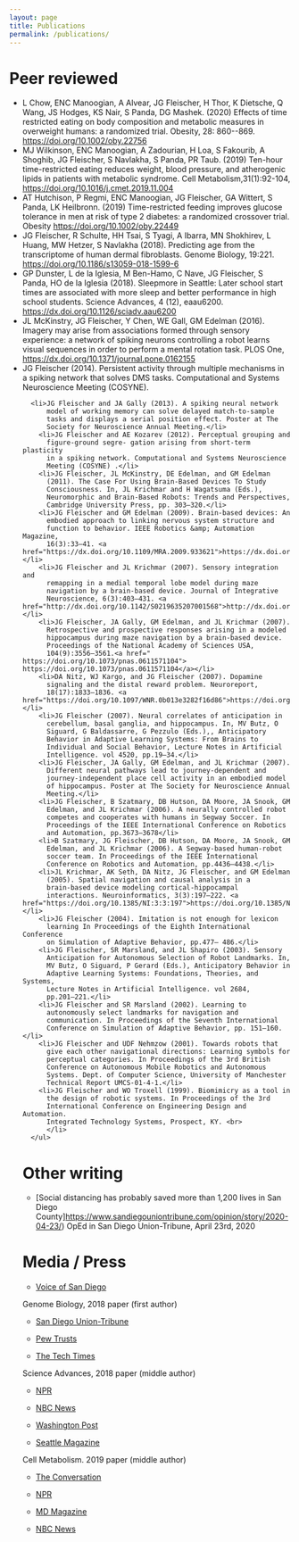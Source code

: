 ```yaml
---
layout: page
title: Publications
permalink: /publications/
---
```


# Peer reviewed
<ul>

<li> L Chow, ENC Manoogian, A Alvear, JG Fleischer, H Thor, K
Dietsche, Q Wang, JS Hodges, KS Nair, S Panda, DG Mashek. (2020)
Effects of time restricted eating on body composition and metabolic
measures in overweight humans: a randomized trial. Obesity, 28: 860--869. <a href="https://doi.org/10.1002/oby.22756" >https://doi.org/10.1002/oby.22756</a></li>
<li>MJ Wilkinson, ENC Manoogian, A Zadourian, H Loa, S Fakourib, A Shoghib, JG Fleischer, S Navlakha, S Panda, PR Taub. (2019) Ten-hour time-restricted eating reduces weight, blood pressure, and atherogenic lipids in patients with metabolic syndrome. Cell Metabolism,31(1):92-104, <a href="https://doi.org/10.\
1016/j.cmet.2019.11.004">https://doi.org/10.1016/j.cmet.2019.11.004</a></li>
<li>AT Hutchison, P Regmi, ENC Manoogian, JG Fleischer, GA
          Wittert, S Panda, LK Heilbronn. (2019) Time-restricted
          feeding improves glucose tolerance in men at risk of type 2
          diabetes: a randomized crossover trial. Obesity <a href="https://doi.org/10.1002/oby.22449">https://doi.org/10.1002/oby.22449</a></li>
<li>JG Fleischer, R Schulte, HH Tsai, S Tyagi, A Ibarra, MN
          Shokhirev, L Huang, MW Hetzer, S Navlakha (2018). Predicting
          age from the transcriptome of human dermal fibroblasts. Genome
          Biology, 19:221. <a href="https://doi.org/10.1186/s13059-018-1599-6">https://doi.org/10.1186/s13059-018-1599-6</a></li>
<li>GP Dunster, L de la Iglesia, M Ben-Hamo, C Nave, JG
          Fleischer, S Panda, HO de la Iglesia (2018). Sleepmore in
          Seattle: Later school start times are associated with more
          sleep and better performance in high school students. Science
          Advances, 4 (12), eaau6200.
          <a href="https://dx.doi.org/10.1126/sciadv.aau6200">https://dx.doi.org/10.1126/sciadv.aau6200</a></li>
<li>JL McKinstry, JG Fleischer, Y Chen, WE Gall, GM Edelman
          (2016). Imagery may arise from associations formed through
          sensory experience: a network of spiking neurons controlling a
          robot learns visual sequences in order to perform a mental
          rotation task. PLOS One,
          <a href="https://dx.doi.org/10.1371/journal.pone.0162155">https://dx.doi.org/10.1371/journal.pone.0162155</a></li>
        <li>JG Fleischer (2014). Persistent activity through multiple
          mechanisms in a spiking network that solves DMS tasks.
          Computational and Systems Neuroscience Meeting
		  (COSYNE).</li>
		  
      <li>JG Fleischer and JA Gally (2013). A spiking neural network
		  model of working memory can solve delayed match-to-sample
          tasks and displays a serial position effect. Poster at The
          Society for Neuroscience Annual Meeting.</li>
        <li>JG Fleischer and AE Kozarev (2012). Perceptual grouping and
          figure-ground segre- gation arising from short-term plasticity
          in a spiking network. Computational and Systems Neuroscience
          Meeting (COSYNE) .</li>
        <li>JG Fleischer, JL McKinstry, DE Edelman, and GM Edelman
          (2011). The Case For Using Brain-Based Devices To Study
          Consciousness. In, JL Krichmar and H Wagatsuma (Eds.),
          Neuromorphic and Brain-Based Robots: Trends and Perspectives,
          Cambridge University Press, pp. 303–320.</li>
        <li>JG Fleischer and GM Edelman (2009). Brain-based devices: An
          embodied approach to linking nervous system structure and
          function to behavior. IEEE Robotics &amp; Automation Magazine,
          16(3):33–41. <a href="https://dx.doi.org/10.1109/MRA.2009.933621">https://dx.doi.org/10.1109/MRA.2009.933621</a></li>
        <li>JG Fleischer and JL Krichmar (2007). Sensory integration and
          remapping in a medial temporal lobe model during maze
          navigation by a brain-based device. Journal of Integrative
          Neuroscience, 6(3):403–431. <a href="http://dx.doi.org/10.1142/S0219635207001568">http://dx.doi.org/10.1142/S0219635207001568</a></li>
        <li>JG Fleischer, JA Gally, GM Edelman, and JL Krichmar (2007).
          Retrospective and prospective responses arising in a modeled
          hippocampus during maze navigation by a brain-based device.
          Proceedings of the National Academy of Sciences USA,
          104(9):3556–3561.<a href=" https://doi.org/10.1073/pnas.0611571104"> https://doi.org/10.1073/pnas.0611571104</a></li>
        <li>DA Nitz, WJ Kargo, and JG Fleischer (2007). Dopamine
          signaling and the distal reward problem. Neuroreport,
          18(17):1833–1836. <a href="https://doi.org/10.1097/WNR.0b013e3282f16d86">https://doi.org/10.1097/WNR.0b013e3282f16d86</a></li>
        <li>JG Fleischer (2007). Neural correlates of anticipation in
          cerebellum, basal ganglia, and hippocampus. In, MV Butz, O
          Siguard, G Baldassarre, G Pezzulo (Eds.),, Anticipatory
          Behavior in Adaptive Learning Systems: From Brains to
          Individual and Social Behavior, Lecture Notes in Artificial
          Intelligence. vol 4520, pp.19–34.</li>
        <li>JG Fleischer, JA Gally, GM Edelman, and JL Krichmar (2007).
          Different neural pathways lead to journey-dependent and
          journey-independent place cell activity in an embodied model
          of hippocampus. Poster at The Society for Neuroscience Annual
          Meeting.</li>
        <li>JG Fleischer, B Szatmary, DB Hutson, DA Moore, JA Snook, GM
          Edelman, and JL Krichmar (2006). A neurally controlled robot
          competes and cooperates with humans in Segway Soccer. In
          Proceedings of the IEEE International Conference on Robotics
          and Automation, pp.3673–3678</li>
        <li>B Szatmary, JG Fleischer, DB Hutson, DA Moore, JA Snook, GM
          Edelman, and JL Krichmar (2006). A Segway-based human-robot
          soccer team. In Proceedings of the IEEE International
          Conference on Robotics and Automation, pp.4436–4438.</li>
        <li>JL Krichmar, AK Seth, DA Nitz, JG Fleischer, and GM Edelman
          (2005). Spatial navigation and causal analysis in a
          brain-based device modeling cortical-hippocampal
          interactions. Neuroinformatics, 3(3):197–222. <a href="https://doi.org/10.1385/NI:3:3:197">https://doi.org/10.1385/NI:3:3:197</a></li>
        <li>JG Fleischer (2004). Imitation is not enough for lexicon
          learning In Proceedings of the Eighth International Conference
          on Simulation of Adaptive Behavior, pp.477– 486.</li>
        <li>JG Fleischer, SR Marsland, and JL Shapiro (2003). Sensory
          Anticipation for Autonomous Selection of Robot Landmarks. In,
          MV Butz, O Siguard, P Gerard (Eds.), Anticipatory Behavior in
          Adaptive Learning Systems: Foundations, Theories, and Systems,
          Lecture Notes in Artificial Intelligence. vol 2684,
          pp.201–221.</li>
        <li>JG Fleischer and SR Marsland (2002). Learning to
          autonomously select landmarks for navigation and
          communication. In Proceedings of the Seventh International
          Conference on Simulation of Adaptive Behavior, pp. 151–160.</li>
        <li>JG Fleischer and UDF Nehmzow (2001). Towards robots that
          give each other navigational directions: Learning symbols for
          perceptual categories. In Proceedings of the 3rd British
          Conference on Autonomous Mobile Robotics and Autonomous
          Systems. Dept. of Computer Science, University of Manchester
          Technical Report UMCS-01-4-1.</li>
        <li>JG Fleischer and WO Troxell (1999). Biomimicry as a tool in
          the design of robotic systems. In Proceedings of the 3rd
          International Conference on Engineering Design and Automation.
          Integrated Technology Systems, Prospect, KY. <br>
          </li>
	  </ul>

# Other writing

- [Social distancing has probably saved more than 1,200 lives in San Diego County]https://www.sandiegouniontribune.com/opinion/story/2020-04-23/) OpEd in San Diego Union-Tribune, April 23rd, 2020

# Media / Press

- [Voice of San Diego](https://www.voiceofsandiego.org/people/smart-talk-on-the-intelligence-explosion/)

Genome Biology, 2018 paper (first author)
- [San Diego Union-Tribune](https://www.sandiegouniontribune.com/business/biotech/sd-me-salk-genetic-signs-aging-detected-20181224-story.html)

- [Pew Trusts](https://www.pewtrusts.org/en/research-and-analysis/articles/2019/02/08/clues-to-your-biological-age-may-be-only-skin-deep)

- [The Tech Times](https://www.techtimes.com/articles/236653/20181221/ai-can-predict-which-people-will-age-better-than-others.htm)

Science Advances, 2018 paper (middle author)
- [NPR]([https://www.npr.org/sections/health-shots/2018/12/12/676118782/sleepless-no-more-in-seattle-later-school-start-time-pays-off-for-teens)

- [NBC News](https://www.nbcnews.com/health/health-news/more-sleep-seattle-later-school-start-helps-kids-get-zzz-n947231)

- [Washington Post](https://www.washingtonpost.com/national/health-science/at-these-schools-later-start-times-get-an-a-plus-for-youths-needing-more-sleep/2019/02/08/e1e6a23c-23ef-11e9-81fd-b7b05d5bed90_story.html)

- [Seattle Magazine](http://www.seattlemag.com/article/why-we-really-are-sleepless-seattle)

Cell Metabolism. 2019 paper (middle author)
- [The Conversation](https://theconversation.com/limited-eating-times-could-be-a-new-way-to-fight-obesity-and-diabetes-127154)

- [NPR](https://www.npr.org/sections/thesalt/2019/12/08/785142534/eat-for-10-hours-fast-for-14-this-daily-habit-prompts-weight-loss-study-finds)

- [MD Magazine](https://www.mdmag.com/medical-news/time-restricted-diet-metabolic-syndrome-pilot-study])

- [NBC News](https://www.youtube.com/watch?v=NYTH6bztKnk&feature=emb_logo)





